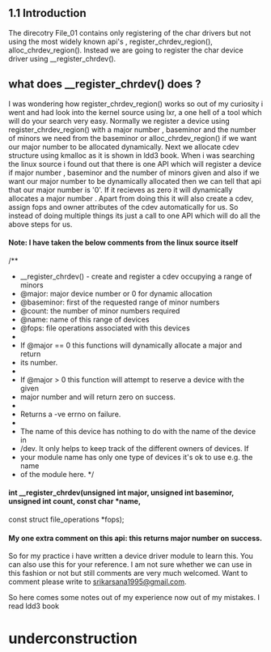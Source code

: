 ## 1.1 Introduction
The direcotry File_01 contains only registering of the char drivers but not using the most widely known api's , register_chrdev_region(),
alloc_chrdev_region(). Instead we are going to register the char device driver using __register_chrdev().

## what does __register_chrdev() does ?

I was wondering how register_chrdev_region() works so out of my curiosity i went and had look into the kernel source 	using lxr, a one hell of a tool which will do your search very easy. 
Normally we register a device using register_chrdev_region()  with a major number , baseminor and the number of minors we need from the baseminor or alloc_chrdev_region() if we want our major number to be allocated dynamically.
Next we allocate cdev structure using kmalloc as it is shown in ldd3 book.
When i was searching the linux source i found out that there is one API which will register a device if major number , baseminor and the number of minors given and also if we want our major number to be dynamically allocated then we can tell that api that our major number is '0'. If it recieves as zero it will dynamically allocates a major number . Apart from doing this it will also create a cdev, assign fops and owner attributes of the cdev automatically for us. So instead of doing multiple things its just a call to one API which will do all the above steps for us. 

#### Note: I have taken the below comments from the linux source itself
/**
 * __register_chrdev() - create and register a cdev occupying a range of minors
 * @major: major device number or 0 for dynamic allocation
 * @baseminor: first of the requested range of minor numbers
 * @count: the number of minor numbers required
 * @name: name of this range of devices
 * @fops: file operations associated with this devices
 *
 * If @major == 0 this functions will dynamically allocate a major and return
 * its number.
 *
 * If @major > 0 this function will attempt to reserve a device with the given
 * major number and will return zero on success.
 *
 * Returns a -ve errno on failure. 
 *
 * The name of this device has nothing to do with the name of the device in
 * /dev. It only helps to keep track of the different owners of devices. If
 * your module name has only one type of devices it's ok to use e.g. the name
 * of the module here.
 */
 
#### int __register_chrdev(unsigned int major, unsigned int baseminor, unsigned int count, const char *name, 
   const struct file_operations *fops);

#### My one extra comment on this api: this returns major number on success.

So for my practice i have written a device driver module to learn this. 
You can also use this for your reference.
I am not sure whether we can use in this fashion or not but still comments are very much welcomed.
Want to comment please write to srikarsana1995@gmail.com.

So here comes some notes out of my experience now out of my mistakes.
I read ldd3 book 
# underconstruction



